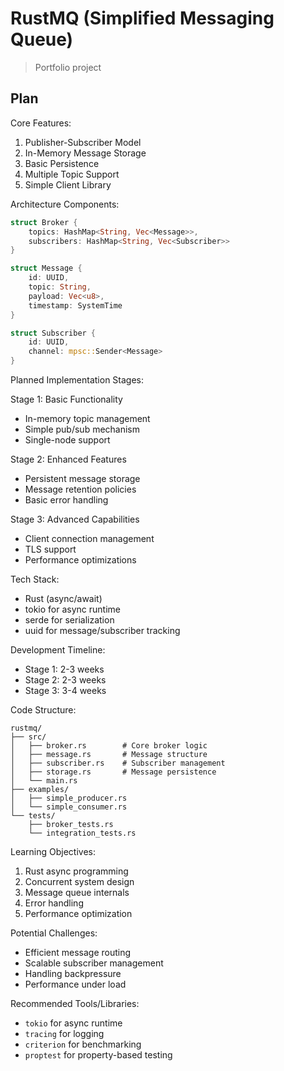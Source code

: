 # RustMQ (Simplified Messaging Queue)

> Portfolio project

## Plan

Core Features:
1. Publisher-Subscriber Model
2. In-Memory Message Storage
3. Basic Persistence
4. Multiple Topic Support
5. Simple Client Library

Architecture Components:
```rust
struct Broker {
    topics: HashMap<String, Vec<Message>>,
    subscribers: HashMap<String, Vec<Subscriber>>
}

struct Message {
    id: UUID,
    topic: String,
    payload: Vec<u8>,
    timestamp: SystemTime
}

struct Subscriber {
    id: UUID,
    channel: mpsc::Sender<Message>
}
```

Planned Implementation Stages:

Stage 1: Basic Functionality
- In-memory topic management
- Simple pub/sub mechanism
- Single-node support

Stage 2: Enhanced Features
- Persistent message storage
- Message retention policies
- Basic error handling

Stage 3: Advanced Capabilities
- Client connection management
- TLS support
- Performance optimizations

Tech Stack:
- Rust (async/await)
- tokio for async runtime
- serde for serialization
- uuid for message/subscriber tracking

Development Timeline:
- Stage 1: 2-3 weeks
- Stage 2: 2-3 weeks
- Stage 3: 3-4 weeks

Code Structure:
```
rustmq/
├── src/
│   ├── broker.rs        # Core broker logic
│   ├── message.rs       # Message structure
│   ├── subscriber.rs    # Subscriber management
│   ├── storage.rs       # Message persistence
│   └── main.rs
├── examples/
│   ├── simple_producer.rs
│   └── simple_consumer.rs
└── tests/
    ├── broker_tests.rs
    └── integration_tests.rs
```

Learning Objectives:
1. Rust async programming
2. Concurrent system design
3. Message queue internals
4. Error handling
5. Performance optimization

Potential Challenges:
- Efficient message routing
- Scalable subscriber management
- Handling backpressure
- Performance under load

Recommended Tools/Libraries:
- `tokio` for async runtime
- `tracing` for logging
- `criterion` for benchmarking
- `proptest` for property-based testing
